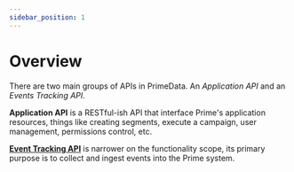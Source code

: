 ```yaml
---
sidebar_position: 1
---
```


# Overview


There are two main groups of APIs in PrimeData. An *Application API* and an *Events Tracking API*.

**Application API** is a RESTful-ish API that interface Prime's application resources, things like creating segments, execute a campaign, user management, permissions control, etc.

**[Event Tracking API](ingesting-events)** is narrower on the functionality scope, its primary purpose is to collect and ingest events into the Prime system.